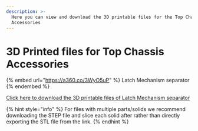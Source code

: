 ```yaml
---
description: >-
  Here you can view and download the 3D printable files for the Top Chassis
  Accessories
---
```


# 3D Printed files for Top Chassis Accessories

{% embed url="https://a360.co/3WyO5uP" %}
Latch Mechanism separator
{% endembed %}

[Click here to download the 3D printable files of Latch Mechanism separator](https://a360.co/3WyO5uP)

{% hint style="info" %}
For files with multiple parts/solids we recommend downloading the STEP file and slice each solid after rather than directly exporting the STL file from the link.
{% endhint %}
